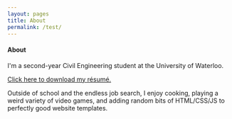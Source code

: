```yaml
---
layout: pages
title: About
permalink: /test/
---
```


#### About
I'm a second-year Civil Engineering student at the University of Waterloo. 
<!--more-->

[Click here to download my résumé.](/SiteResume.pdf)

Outside of school and the endless job search, I enjoy cooking, playing a weird variety of video games, and adding random bits of HTML/&#8203;CSS/&#8203;JS to perfectly good website templates.
